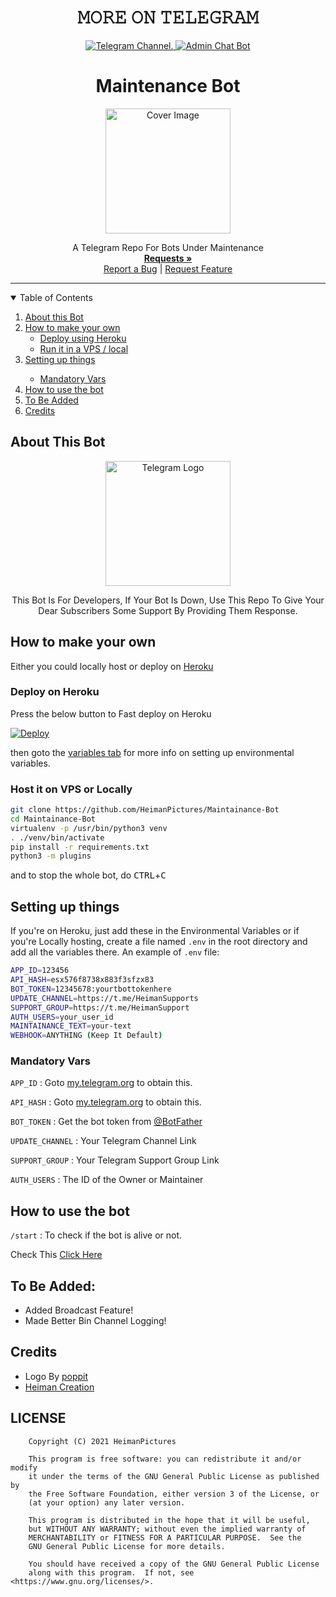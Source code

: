 <h1 align="center">𝙼𝙾𝚁𝙴 𝙾𝙽 𝚃𝙴𝙻𝙴𝙶𝚁𝙰𝙼</h2>
<p align="center">
    <a href="https://t.me/Ch3kUtHaNbotz">
        <img
            src="https://img.shields.io/badge/Ch3kUtHaN%20botz-Channel-blue?style=flat-square&logo=telegram"
            alt="Telegram Channel."
        />
    </a>
    <a href="https://t.me/Ch3kUtHaNbot">
        <img
            src="https://img.shields.io/badge/Ch3kUtHaN%20bot-Admin%20Bot-blue?style=flat-square&logo=telegram"
            alt="Admin Chat Bot"
        />
    </a>




<h1 align="center">Maintenance Bot</h1> 
<p align="center">
  <a href="https://github.com/HeimanPictures/Maintainance-Bot">
    <img src="https://github.com/HeimanPictures/Maintainance-Bot/blob/master/Maintainance-Bot.png" alt="Cover Image" width="200">
  </a>
<p align="center">
  <a href="https://github.com/HeimanPictures/Maintainance-Bot">
  </a>
  <p align="center">
    A Telegram Repo For Bots Under Maintenance
    <br />
    <a href="https://telegram.dog/HeimanSupport"><strong>Requests »</strong></a>
    <br />
    <a href="https://github.com/HeimanPictures/Maintainance-Bot/issues">Report a Bug</a>
    |
    <a href="https://github.com/HeimanPictures/Maintainance-Bot/issues">Request Feature</a>
  </p>
</p>

<hr>

<details open="open">
  <summary>Table of Contents</summary>
  <ol>
    <li>
      <a href="#about-this-bot">About this Bot</a>
    </li>
    <li>
      <a href="#how-to-make-your-own">How to make your own</a>
      <ul>
        <li><a href="#deploy-on-heroku">Deploy using Heroku</a></li>
        <li><a href="#host-it-on-vps-or-locally">Run it in a VPS / local</a></li>
      </ul>
    </li>
    <li><a href="#setting-up-things">Setting up things</a></li>
    <ul>
      <li><a href="#mandatory-vars">Mandatory Vars</a></li>
    </ul>
    <li><a href="#how-to-use-the-bot">How to use the bot</a></li>
    <li><a href="#to-be-added">To Be Added</a></li>
    <li><a href="#credits">Credits</a></li>
  </ol>
</details>


## About This Bot

<p align="center">
    <a href="https://github.com/HeimanPictures/Maintainance-Bot/">
        <img src="https://telegra.ph/file/b15170ea0826d49c730a3.png" height="200" width="200" alt="Telegram Logo">
    </a>
</p>
<p align='center'>
    This Bot Is For Developers, If Your Bot Is Down, Use This Repo To Give Your Dear Subscribers Some Support By Providing Them Response.
</p>


## How to make your own

Either you could locally host or deploy on [Heroku](https://heroku.com)

### Deploy on Heroku

Press the below button to Fast deploy on Heroku

[![Deploy](https://www.herokucdn.com/deploy/button.svg)](https://heroku.com/deploy?template=https://github.com/HeimanPictures/Maintainance-Bot/tree/master/)

then goto the <a href="#mandatory-vars">variables tab</a> for more info on setting up environmental variables.

### Host it on VPS or Locally

```sh
git clone https://github.com/HeimanPictures/Maintainance-Bot
cd Maintainance-Bot
virtualenv -p /usr/bin/python3 venv
. ./venv/bin/activate
pip install -r requirements.txt
python3 -m plugins
```

and to stop the whole bot,
 do <kbd>CTRL</kbd>+<kbd>C</kbd>

## Setting up things

If you're on Heroku, just add these in the Environmental Variables
or if you're Locally hosting, create a file named `.env` in the root directory and add all the variables there.
An example of `.env` file:

```sh
APP_ID=123456
API_HASH=esx576f8738x883f3sfzx83
BOT_TOKEN=12345678:yourtbottokenhere
UPDATE_CHANNEL=https://t.me/HeimanSupports
SUPPORT_GROUP=https://t.me/HeimanSupport
AUTH_USERS=your_user_id
MAINTAINANCE_TEXT=your-text
WEBHOOK=ANYTHING (Keep It Default)
```

### Mandatory Vars

`APP_ID` : Goto [my.telegram.org](https://my.telegram.org) to obtain this.

`API_HASH` : Goto [my.telegram.org](https://my.telegram.org) to obtain this.

`BOT_TOKEN` : Get the bot token from [@BotFather](https://telegram.dog/BotFather)

`UPDATE_CHANNEL` : Your Telegram Channel Link

`SUPPORT_GROUP` : Your Telegram Support Group Link

`AUTH_USERS` : The ID of the Owner or Maintainer


## How to use the bot

`/start` : To check if the bot is alive or not.

Check This [Click Here](#about-this-bot)

## To Be Added:
- Added Broadcast Feature!
- Made Better Bin Channel Logging!

## Credits

- Logo By [poppit](https://telegram.dog/poppit/)
- [Heiman Creation](https://github.com/HeimanPictures/)

## LICENSE

```
    Copyright (C) 2021 HeimanPictures

    This program is free software: you can redistribute it and/or modify
    it under the terms of the GNU General Public License as published by
    the Free Software Foundation, either version 3 of the License, or
    (at your option) any later version.

    This program is distributed in the hope that it will be useful,
    but WITHOUT ANY WARRANTY; without even the implied warranty of
    MERCHANTABILITY or FITNESS FOR A PARTICULAR PURPOSE.  See the
    GNU General Public License for more details.

    You should have received a copy of the GNU General Public License
    along with this program.  If not, see <https://www.gnu.org/licenses/>.
```
